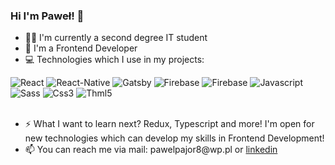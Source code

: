 ### Hi I'm Paweł! 👋

- 🧑‍🎓 I'm currently a second degree IT student
- 💼 I'm a Frontend Developer
- 💻 Technologies which I use in my projects:

<div style={display:"flex",flex-direction:"row"}>
<img alt="React" src="https://img.shields.io/badge/React-20232A?style=for-the-badge&logo=react&logoColor=61DAFB" />
<img alt="React-Native" src="https://img.shields.io/badge/React_Native-20232A?style=for-the-badge&logo=react&logoColor=61DAFB" />
<img alt="Gatsby" src="https://img.shields.io/badge/Gatsby-663399?style=for-the-badge&logo=gatsby&logoColor=white" />
<img alt="Firebase" src="https://img.shields.io/badge/firebase-ffca28?style=for-the-badge&logo=firebase&logoColor=black" />
 <img alt="Firebase" src="https://img.shields.io/badge/Figma-F24E1E?style=for-the-badge&logo=figma&logoColor=white" />
<img alt="Javascript" src="https://img.shields.io/badge/JavaScript-323330?style=for-the-badge&logo=javascript&logoColor=F7DF1E" />
<img alt="Sass" src="https://img.shields.io/badge/Sass-CC6699?style=for-the-badge&logo=sass&logoColor=white" />
<img alt="Css3" src="https://img.shields.io/badge/CSS3-1572B6?style=for-the-badge&logo=css3&logoColor=white" />
<img alt="Thml5" src="https://img.shields.io/badge/HTML5-E34F26?style=for-the-badge&logo=html5&logoColor=white" />
</div>
</br>
<ul>
 <li> ⚡ What I want to learn next? Redux, Typescript and more! I'm open for new technologies which can develop my skills in Frontend Development!</li>
<li> 📫 You can reach me via mail: pawelpajor8@wp.pl or <a href="https://www.linkedin.com/mwlite/in/pawe%C5%82-pajor-b4105323a">linkedin</a> </li>
</ul>                                                                                                                
                             



<!--
**ppajor/ppajor** is a ✨ _special_ ✨ repository because its `README.md` (this file) appears on your GitHub profile.

Here are some ideas to get you started:

- 🔭 I’m currently working on ...
- 🌱 I’m currently learning ...
- 👯 I’m looking to collaborate on ...
- 🤔 I’m looking for help with ...
- 💬 Ask me about ...
- 📫 How to reach me: ...
- 😄 Pronouns: ...
- ⚡ Fun fact: ...
-->
